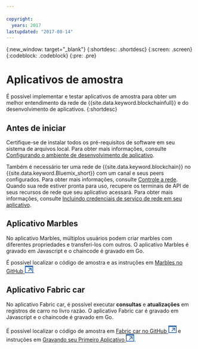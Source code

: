 ```yaml
---

copyright:
  years: 2017
lastupdated: "2017-08-14"
---
```


{:new_window: target="_blank"}
{:shortdesc: .shortdesc}
{:screen: .screen}
{:codeblock: .codeblock}
{:pre: .pre}

# Aplicativos de amostra

É possível implementar e testar aplicativos de amostra para obter um melhor entendimento da rede de {{site.data.keyword.blockchainfull}} e do desenvolvimento de aplicativos.
{:shortdesc}

## Antes de iniciar

Certifique-se de instalar todos os pré-requisitos de software em seu sistema de arquivos local. Para obter mais informações, consulte [Configurando o ambiente de desenvolvimento de aplicativo](../v10_application.html#setting-up-application-development-environment).

Também é necessário ter uma rede de {{site.data.keyword.blockchain}} no {{site.data.keyword.Bluemix_short}} com um canal e seus peers configurados. Para obter mais informações, consulte [Controle a rede](../get_start.html). Quando sua rede estiver pronta para uso, recupere os terminais de API de seus recursos de rede que seu aplicativo acessará. Para obter mais informações, consulte [Incluindo credenciais de serviço de rede em seu aplicativo](../v10_application.html#adding-network-service-credentials-to-your-application).


## Aplicativo Marbles

No aplicativo Marbles, múltiplos usuários podem criar marbles com diferentes propriedades e transferi-los com outros. O aplicativo Marbles é gravado em Javascript e o chaincode é gravado em Go.

É possível localizar o código de amostra e as instruções em [Marbles no GitHub ![Ícone de link externo](../images/external_link.svg "Ícone de link externo")](https://github.com/IBM-Blockchain/marbles).


## Aplicativo Fabric car

No aplicativo Fabric car, é possível executar **consultas** e **atualizações** em registros de carro no livro razão. O aplicativo Fabric car é gravado em Javascript e o chaincode é gravado em Go.

É possível localizar o código de amostra em [Fabric car no GitHub ![Ícone de link externo](../images/external_link.svg "Ícone de link externo")](https://github.com/hyperledger/fabric-samples/tree/release/fabcar) e instruções em [Gravando seu Primeiro Aplicativo ![Ícone de link externo](../images/external_link.svg "Ícone de link externo")](http://hyperledger-fabric.readthedocs.io/en/latest/write_first_app.html).

<!-- 
## High available application
-->
<!--
The high available application demonstrate how to enable the following features to ensure the high availability of a {{site.data.keyword.blockchain}} network.
1. Have 2 peers and have your application smart enough to talk to one and if it is getting errors or no response switch over to the other.
2. Same for orderers, 2 or 3 and have your application smart enough to fail over if needed.
OR put orderers/peers behind a load balancer.
-->
